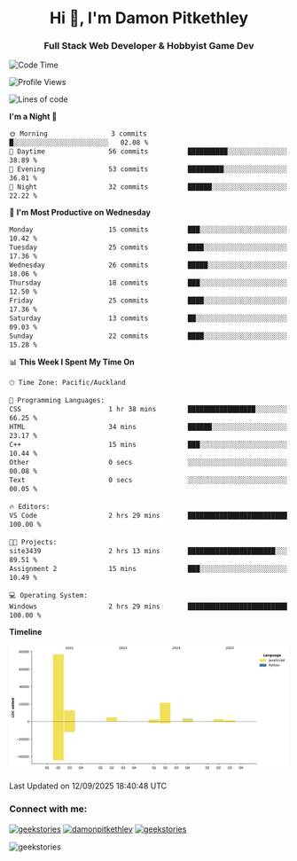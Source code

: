 <h1 align="center">Hi 👋, I'm Damon Pitkethley</h1>
<h3 align="center">Full Stack Web Developer & Hobbyist Game Dev</h3>

<!--START_SECTION:waka-->
![Code Time](http://img.shields.io/badge/Code%20Time-101%20hrs%2016%20mins-blue)

![Profile Views](http://img.shields.io/badge/Profile%20Views-0-blue)

![Lines of code](https://img.shields.io/badge/From%20Hello%20World%20I%27ve%20Written-125.8%20thousand%20lines%20of%20code-blue)

**I'm a Night 🦉** 

```text
🌞 Morning                3 commits           █░░░░░░░░░░░░░░░░░░░░░░░░   02.08 % 
🌆 Daytime                56 commits          ██████████░░░░░░░░░░░░░░░   38.89 % 
🌃 Evening                53 commits          █████████░░░░░░░░░░░░░░░░   36.81 % 
🌙 Night                  32 commits          ██████░░░░░░░░░░░░░░░░░░░   22.22 % 
```
📅 **I'm Most Productive on Wednesday** 

```text
Monday                   15 commits          ███░░░░░░░░░░░░░░░░░░░░░░   10.42 % 
Tuesday                  25 commits          ████░░░░░░░░░░░░░░░░░░░░░   17.36 % 
Wednesday                26 commits          █████░░░░░░░░░░░░░░░░░░░░   18.06 % 
Thursday                 18 commits          ███░░░░░░░░░░░░░░░░░░░░░░   12.50 % 
Friday                   25 commits          ████░░░░░░░░░░░░░░░░░░░░░   17.36 % 
Saturday                 13 commits          ██░░░░░░░░░░░░░░░░░░░░░░░   09.03 % 
Sunday                   22 commits          ████░░░░░░░░░░░░░░░░░░░░░   15.28 % 
```


📊 **This Week I Spent My Time On** 

```text
🕑︎ Time Zone: Pacific/Auckland

💬 Programming Languages: 
CSS                      1 hr 38 mins        █████████████████░░░░░░░░   66.25 % 
HTML                     34 mins             ██████░░░░░░░░░░░░░░░░░░░   23.17 % 
C++                      15 mins             ███░░░░░░░░░░░░░░░░░░░░░░   10.44 % 
Other                    0 secs              ░░░░░░░░░░░░░░░░░░░░░░░░░   00.08 % 
Text                     0 secs              ░░░░░░░░░░░░░░░░░░░░░░░░░   00.05 % 

🔥 Editors: 
VS Code                  2 hrs 29 mins       █████████████████████████   100.00 % 

🐱‍💻 Projects: 
site3439                 2 hrs 13 mins       ██████████████████████░░░   89.51 % 
Assignment 2             15 mins             ███░░░░░░░░░░░░░░░░░░░░░░   10.49 % 

💻 Operating System: 
Windows                  2 hrs 29 mins       █████████████████████████   100.00 % 
```

**Timeline**

![Lines of Code chart](https://raw.githubusercontent.com/GeekStories/GeekStories/main/assets/bar_graph.png)


 Last Updated on 12/09/2025 18:40:48 UTC
<!--END_SECTION:waka-->

<h3 align="left">Connect with me:</h3>
<p align="left">
<a href="https://twitter.com/geekstories" target="blank"><img align="center" src="https://raw.githubusercontent.com/rahuldkjain/github-profile-readme-generator/master/src/images/icons/Social/twitter.svg" alt="geekstories" height="30" width="40" /></a>
<a href="https://linkedin.com/in/damonpitkethley" target="blank"><img align="center" src="https://raw.githubusercontent.com/rahuldkjain/github-profile-readme-generator/master/src/images/icons/Social/linked-in-alt.svg" alt="damonpitkethley" height="30" width="40" /></a>
<a href="https://www.leetcode.com/geekstories" target="blank"><img align="center" src="https://raw.githubusercontent.com/rahuldkjain/github-profile-readme-generator/master/src/images/icons/Social/leet-code.svg" alt="geekstories" height="30" width="40" /></a>
</p>

<p><img align="center" src="https://github-readme-streak-stats.herokuapp.com/?user=geekstories&" alt="geekstories" /></p>
